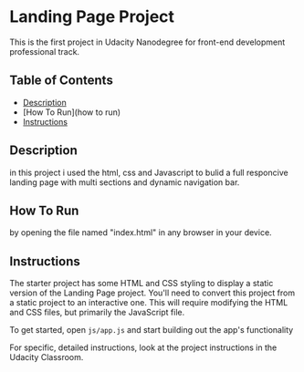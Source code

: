 # Landing Page Project
This is the first project in Udacity Nanodegree for front-end development professional track.

## Table of Contents
 * [Description](#description)
 * [How To Run](how to run)
 * [Instructions](#instructions)


## Description
in this project i used the html, css and Javascript to bulid a full responcive landing page with multi sections and dynamic navigation bar.

## How To Run
by opening the file named "index.html" in any browser in your device.

## Instructions
The starter project has some HTML and CSS styling to display a static version of the Landing Page project. You'll need to convert this project from a static project to an interactive one. This will require modifying the HTML and CSS files, but primarily the JavaScript file.

To get started, open `js/app.js` and start building out the app's functionality

For specific, detailed instructions, look at the project instructions in the Udacity Classroom.
